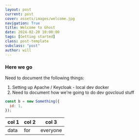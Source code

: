 ```yaml
---
layout: post
current: post
cover: assets/images/welcome.jpg
navigation: True
title: Welcome to Ghost
date: 2024-02-20 10:00:00
tags: [Getting started]
class: post-template
subclass: "post"
author: will
---
```


### Here we go

Need to document the following things:

1. Setting up Apache / Keycloak - local dev docker
2. Need to document how we're going to do dev govcloud stuff

```js
const b = new Something({
  id: 1,
});
```

| col 1 | col 2 | col 3    |
| ----- | ----- | -------- |
| data  | for   | everyone |
